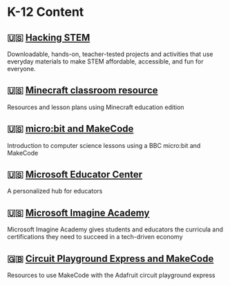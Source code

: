 # K-12 Content

## 🇺🇸 [Hacking STEM](https://www.microsoft.com/en-us/education/education-workshop/activity-library.aspx?WT.mc_id=academic-10265-cxa)

Downloadable, hands-on, teacher-tested projects and activities that use everyday materials to make STEM affordable, accessible, and fun for everyone.

## 🇺🇸 [Minecraft classroom resource](https://education.minecraft.net/class-resources/lessons/)

Resources and lesson plans using Minecraft education edition

## 🇺🇸 [micro:bit and MakeCode](https://makecode.microbit.org/lessons/)

Introduction to computer science lessons using a BBC micro:bit and MakeCode

## 🇺🇸 [Microsoft Educator Center](https://education.microsoft.com/en-us?WT.mc_id=academic-10265-cxa)

A personalized hub for educators

## 🇺🇸 [Microsoft Imagine Academy](https://www.microsoft.com/en-us/education/imagine-academy/default.aspx?WT.mc_id=academic-10265-cxa)

Microsoft Imagine Academy gives students and educators the curricula and certifications they need to succeed in a tech-driven economy

## 🇬🇧 [Circuit Playground Express and MakeCode](https://learn.adafruit.com/makecode)

Resources to use MakeCode with the Adafruit circuit playground express
